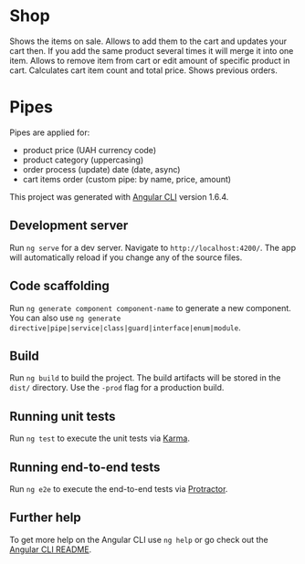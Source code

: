 # Shop
Shows the items on sale. Allows to add them to the cart and updates your cart then. If you add the same product several times it will merge it into one item. 
Allows to remove item from cart or edit amount of specific product in cart. Calculates cart item count and total price. Shows previous orders.

# Pipes
Pipes are applied for:
- product price (UAH currency code)
- product category (uppercasing)
- order process (update) date (date, async)
- cart items order (custom pipe: by name, price, amount)

This project was generated with [Angular CLI](https://github.com/angular/angular-cli) version 1.6.4.

## Development server

Run `ng serve` for a dev server. Navigate to `http://localhost:4200/`. The app will automatically reload if you change any of the source files.

## Code scaffolding

Run `ng generate component component-name` to generate a new component. You can also use `ng generate directive|pipe|service|class|guard|interface|enum|module`.

## Build

Run `ng build` to build the project. The build artifacts will be stored in the `dist/` directory. Use the `-prod` flag for a production build.

## Running unit tests

Run `ng test` to execute the unit tests via [Karma](https://karma-runner.github.io).

## Running end-to-end tests

Run `ng e2e` to execute the end-to-end tests via [Protractor](http://www.protractortest.org/).

## Further help

To get more help on the Angular CLI use `ng help` or go check out the [Angular CLI README](https://github.com/angular/angular-cli/blob/master/README.md).
